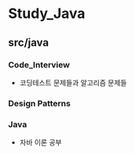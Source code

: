 # Study_Java

## src/java
### Code_Interview 
  - 코딩테스트 문제들과 알고리즘 문제들
### Design Patterns

### Java
  - 자바 이론 공부